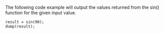 The following code example will output the values returned from the sin() function for the given input value.

```luceescript+trycf
result = sin(90);
dump(result);
```
